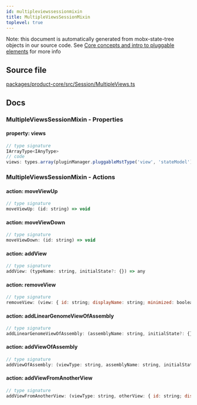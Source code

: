 ```yaml
---
id: multipleviewssessionmixin
title: MultipleViewsSessionMixin
toplevel: true
---
```



Note: this document is automatically generated from mobx-state-tree objects in
our source code. See [Core concepts and intro to pluggable
elements](/docs/developer_guide/) for more info



## Source file

[packages/product-core/src/Session/MultipleViews.ts](https://github.com/GMOD/jbrowse-components/blob/main/packages/product-core/src/Session/MultipleViews.ts)


## Docs






### MultipleViewsSessionMixin - Properties
#### property: views



```js
// type signature
IArrayType<IAnyType>
// code
views: types.array(pluginManager.pluggableMstType('view', 'stateModel'))
```








### MultipleViewsSessionMixin - Actions
#### action: moveViewUp



```js
// type signature
moveViewUp: (id: string) => void
```

#### action: moveViewDown



```js
// type signature
moveViewDown: (id: string) => void
```

#### action: addView



```js
// type signature
addView: (typeName: string, initialState?: {}) => any
```

#### action: removeView



```js
// type signature
removeView: (view: { id: string; displayName: string; minimized: boolean; } & NonEmptyObject & { width: number; } & { menuItems(): MenuItem[]; } & { setDisplayName(name: string): void; setWidth(newWidth: number): void; setMinimized(flag: boolean): void; } & IStateTreeNode<...>) => void
```

#### action: addLinearGenomeViewOfAssembly



```js
// type signature
addLinearGenomeViewOfAssembly: (assemblyName: string, initialState?: {}) => any
```

#### action: addViewOfAssembly



```js
// type signature
addViewOfAssembly: (viewType: string, assemblyName: string, initialState?: Record<string, unknown>) => any
```

#### action: addViewFromAnotherView



```js
// type signature
addViewFromAnotherView: (viewType: string, otherView: { id: string; displayName: string; minimized: boolean; displayedRegions: IMSTArray<IModelType<{ refName: ISimpleType<string>; start: ISimpleType<number>; end: ISimpleType<...>; reversed: IOptionalIType<...>; } & { ...; }, { ...; }, _NotCustomized, _NotCustomized>> & IStateTreeNode<...>;...
```


